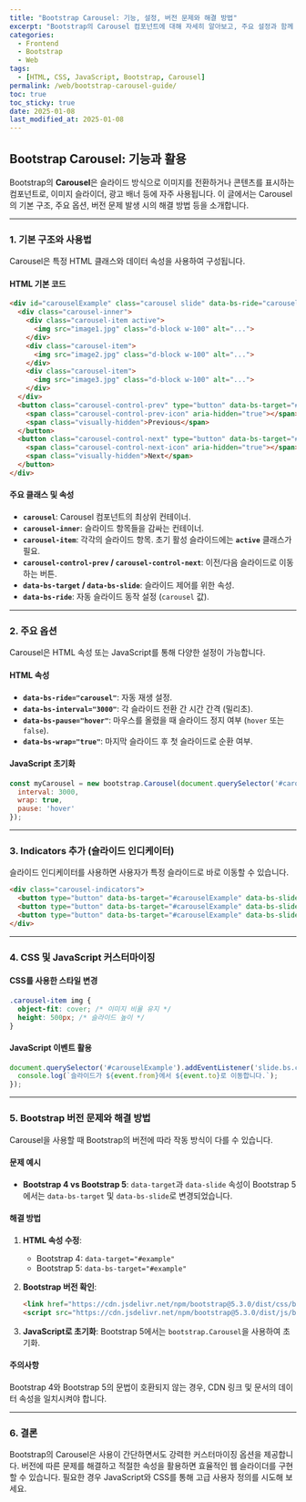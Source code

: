 ```yaml
---
title: "Bootstrap Carousel: 기능, 설정, 버전 문제와 해결 방법"
excerpt: "Bootstrap의 Carousel 컴포넌트에 대해 자세히 알아보고, 주요 설정과 함께 버전 문제 발생 시의 해결 방법을 제시합니다."
categories:
  - Frontend
  - Bootstrap
  - Web
tags:
  - [HTML, CSS, JavaScript, Bootstrap, Carousel]
permalink: /web/bootstrap-carousel-guide/
toc: true
toc_sticky: true
date: 2025-01-08
last_modified_at: 2025-01-08
---
```


## Bootstrap Carousel: 기능과 활용

Bootstrap의 **Carousel**은 슬라이드 방식으로 이미지를 전환하거나 콘텐츠를 표시하는 컴포넌트로, 이미지 슬라이더, 광고 배너 등에 자주 사용됩니다. 이 글에서는 Carousel의 기본 구조, 주요 옵션, 버전 문제 발생 시의 해결 방법 등을 소개합니다.

---

### **1. 기본 구조와 사용법**
Carousel은 특정 HTML 클래스와 데이터 속성을 사용하여 구성됩니다.

#### HTML 기본 코드
```html
<div id="carouselExample" class="carousel slide" data-bs-ride="carousel">
  <div class="carousel-inner">
    <div class="carousel-item active">
      <img src="image1.jpg" class="d-block w-100" alt="...">
    </div>
    <div class="carousel-item">
      <img src="image2.jpg" class="d-block w-100" alt="...">
    </div>
    <div class="carousel-item">
      <img src="image3.jpg" class="d-block w-100" alt="...">
    </div>
  </div>
  <button class="carousel-control-prev" type="button" data-bs-target="#carouselExample" data-bs-slide="prev">
    <span class="carousel-control-prev-icon" aria-hidden="true"></span>
    <span class="visually-hidden">Previous</span>
  </button>
  <button class="carousel-control-next" type="button" data-bs-target="#carouselExample" data-bs-slide="next">
    <span class="carousel-control-next-icon" aria-hidden="true"></span>
    <span class="visually-hidden">Next</span>
  </button>
</div>
```

#### 주요 클래스 및 속성
- **`carousel`**: Carousel 컴포넌트의 최상위 컨테이너.
- **`carousel-inner`**: 슬라이드 항목들을 감싸는 컨테이너.
- **`carousel-item`**: 각각의 슬라이드 항목. 초기 활성 슬라이드에는 **`active`** 클래스가 필요.
- **`carousel-control-prev` / `carousel-control-next`**: 이전/다음 슬라이드로 이동하는 버튼.
- **`data-bs-target` / `data-bs-slide`**: 슬라이드 제어를 위한 속성.
- **`data-bs-ride`**: 자동 슬라이드 동작 설정 (`carousel` 값).

---

### **2. 주요 옵션**
Carousel은 HTML 속성 또는 JavaScript를 통해 다양한 설정이 가능합니다.

#### HTML 속성
- **`data-bs-ride="carousel"`**: 자동 재생 설정.
- **`data-bs-interval="3000"`**: 각 슬라이드 전환 간 시간 간격 (밀리초).
- **`data-bs-pause="hover"`**: 마우스를 올렸을 때 슬라이드 정지 여부 (`hover` 또는 `false`).
- **`data-bs-wrap="true"`**: 마지막 슬라이드 후 첫 슬라이드로 순환 여부.

#### JavaScript 초기화
```javascript
const myCarousel = new bootstrap.Carousel(document.querySelector('#carouselExample'), {
  interval: 3000,
  wrap: true,
  pause: 'hover'
});
```

---

### **3. Indicators 추가 (슬라이드 인디케이터)**

슬라이드 인디케이터를 사용하면 사용자가 특정 슬라이드로 바로 이동할 수 있습니다.

```html
<div class="carousel-indicators">
  <button type="button" data-bs-target="#carouselExample" data-bs-slide-to="0" class="active" aria-current="true" aria-label="Slide 1"></button>
  <button type="button" data-bs-target="#carouselExample" data-bs-slide-to="1" aria-label="Slide 2"></button>
  <button type="button" data-bs-target="#carouselExample" data-bs-slide-to="2" aria-label="Slide 3"></button>
</div>
```

---

### **4. CSS 및 JavaScript 커스터마이징**

#### CSS를 사용한 스타일 변경
```css
.carousel-item img {
  object-fit: cover; /* 이미지 비율 유지 */
  height: 500px; /* 슬라이드 높이 */
}
```

#### JavaScript 이벤트 활용
```javascript
document.querySelector('#carouselExample').addEventListener('slide.bs.carousel', function (event) {
  console.log(`슬라이드가 ${event.from}에서 ${event.to}로 이동합니다.`);
});
```

---

### **5. Bootstrap 버전 문제와 해결 방법**

Carousel을 사용할 때 Bootstrap의 버전에 따라 작동 방식이 다를 수 있습니다.

#### 문제 예시
- **Bootstrap 4 vs Bootstrap 5**: `data-target`과 `data-slide` 속성이 Bootstrap 5에서는 `data-bs-target` 및 `data-bs-slide`로 변경되었습니다.

#### 해결 방법
1. **HTML 속성 수정**:
   - Bootstrap 4: `data-target="#example"`
   - Bootstrap 5: `data-bs-target="#example"`

2. **Bootstrap 버전 확인**:
   ```html
   <link href="https://cdn.jsdelivr.net/npm/bootstrap@5.3.0/dist/css/bootstrap.min.css" rel="stylesheet">
   <script src="https://cdn.jsdelivr.net/npm/bootstrap@5.3.0/dist/js/bootstrap.bundle.min.js"></script>
   ```

3. **JavaScript로 초기화**: Bootstrap 5에서는 `bootstrap.Carousel`을 사용하여 초기화.

#### 주의사항
Bootstrap 4와 Bootstrap 5의 문법이 호환되지 않는 경우, CDN 링크 및 문서의 데이터 속성을 일치시켜야 합니다.

---

### **6. 결론**

Bootstrap의 Carousel은 사용이 간단하면서도 강력한 커스터마이징 옵션을 제공합니다. 버전에 따른 문제를 해결하고 적절한 속성을 활용하면 효율적인 웹 슬라이더를 구현할 수 있습니다. 필요한 경우 JavaScript와 CSS를 통해 고급 사용자 정의를 시도해 보세요.

